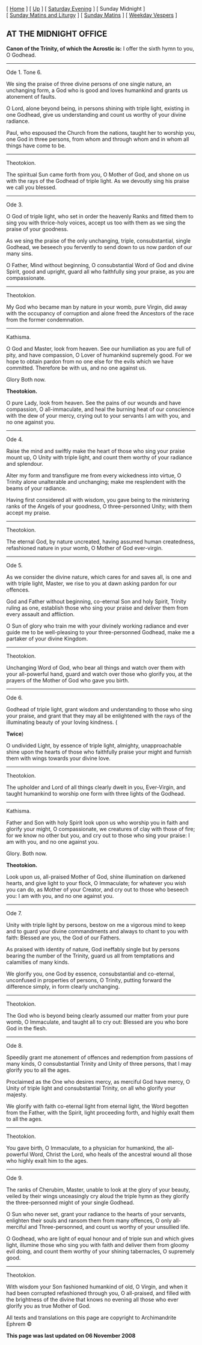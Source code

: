 \[ [Home](index.md) \] \[ [Up](tone6.md) \] \[ [Saturday Evening](sat6e.md) \] \[ Sunday Midnight \] \[ [Sunday Matins and Liturgy](sun6m.md) \] \[ [Sunday Matins](sunday_matins_2.md) \] \[ [Weekday Vespers](weekday_vespers7.md) \]

AT THE MIDNIGHT OFFICE
----------------------

**Canon of the Trinity, of which the Acrostic is:** I offer the sixth hymn to you, O Godhead.

****

Ode 1. Tone 6.

We sing the praise of three divine persons of one single nature, an unchanging form, a God who is good and loves humankind and grants us atonement of faults.

O Lord, alone beyond being, in persons shining with triple light, existing in one Godhead, give us understanding and count us worthy of your divine radiance.

Paul, who espoused the Church from the nations, taught her to worship you, one God in three persons, from whom and through whom and in whom all things have come to be.

****

Theotokion.

The spiritual Sun came forth from you, O Mother of God, and shone on us with the rays of the Godhead of triple light. As we devoutly sing his praise we call you blessed.

****

Ode 3.

O God of triple light, who set in order the heavenly Ranks and fitted them to sing you with thrice-holy voices, accept us too with them as we sing the praise of your goodness.

As we sing the praise of the only unchanging, triple, consubstantial, single Godhead, we beseech you fervently to send down to us now pardon of our many sins.

O Father, Mind without beginning, O consubstantial Word of God and divine Spirit, good and upright, guard all who faithfully sing your praise, as you are compassionate.

****

Theotokion.

My God who became man by nature in your womb, pure Virgin, did away with the occupancy of corruption and alone freed the Ancestors of the race from the former condemnation.

****

Kathisma.

O God and Master, look from heaven. See our humiliation as you are full of pity, and have compassion, O Lover of humankind supremely good. For we hope to obtain pardon from no one else for the evils which we have committed. Therefore be with us, and no one against us.

Glory Both now.

**Theotokion.**

O pure Lady, look from heaven. See the pains of our wounds and have compassion, O all-immaculate, and heal the burning heat of our conscience with the dew of your mercy, crying out to your servants I am with you, and no one against you.

****

Ode 4.

Raise the mind and swiftly make the heart of those who sing your praise mount up, O Unity with triple light, and count them worthy of your radiance and splendour.

Alter my form and transfigure me from every wickedness into virtue, O Trinity alone unalterable and unchanging; make me resplendent with the beams of your radiance.

Having first considered all with wisdom, you gave being to the ministering ranks of the Angels of your goodness, O three-personned Unity; with them accept my praise.

****

Theotokion.

The eternal God, by nature uncreated, having assumed human createdness, refashioned nature in your womb, O Mother of God ever-virgin.

****

Ode 5.

As we consider the divine nature, which cares for and saves all, is one and with triple light, Master, we rise to you at dawn asking pardon for our offences.

God and Father without beginning, co-eternal Son and holy Spirit, Trinity ruling as one, establish those who sing your praise and deliver them from every assault and affliction.

O Sun of glory who train me with your divinely working radiance and ever guide me to be well-pleasing to your three-personned Godhead, make me a partaker of your divine Kingdom.

****

Theotokion.

Unchanging Word of God, who bear all things and watch over them with your all-powerful hand, guard and watch over those who glorify you, at the prayers of the Mother of God who gave you birth.

****

Ode 6.

Godhead of triple light, grant wisdom and understanding to those who sing your praise, and grant that they may all be enlightened with the rays of the illuminating beauty of your loving kindness. (

**Twice**)

O undivided Light, by essence of triple light, almighty, unapproachable shine upon the hearts of those who faithfully praise your might and furnish them with wings towards your divine love.

****

Theotokion.

The upholder and Lord of all things clearly dwelt in you, Ever-Virgin, and taught humankind to worship one form with three lights of the Godhead.

****

Kathisma.

Father and Son with holy Spirit look upon us who worship you in faith and glorify your might, O compassionate, we creatures of clay with those of fire; for we know no other but you, and cry out to those who sing your praise: I am with you, and no one against you.

Glory. Both now.

**Theotokion.**

Look upon us, all-praised Mother of God, shine illumination on darkened hearts, and give light to your flock, O Immaculate; for whatever you wish you can do, as Mother of your Creator, and cry out to those who beseech you: I am with you, and no one against you.

****

Ode 7.

Unity with triple light by persons, bestow on me a vigorous mind to keep and to guard your divine commandments and always to chant to you with faith: Blessed are you, the God of our Fathers.

As praised with identity of nature, God ineffably single but by persons bearing the number of the Trinity, guard us all from temptations and calamities of many kinds.

We glorify you, one God by essence, consubstantial and co-eternal, unconfused in properties of persons, O Trinity, putting forward the difference simply, in form clearly unchanging.

****

Theotokion.

The God who is beyond being clearly assumed our matter from your pure womb, O Immaculate, and taught all to cry out: Blessed are you who bore God in the flesh.

****

Ode 8.

Speedily grant me atonement of offences and redemption from passions of many kinds, O consubstantial Trinity and Unity of three persons, that I may glorify you to all the ages.

Proclaimed as the One who desires mercy, as merciful God have mercy, O Unity of triple light and consubstantial Trinity, on all who glorify your majesty.

We glorify with faith co-eternal light from eternal light, the Word begotten from the Father, with the Spirit, light proceeding forth, and highly exalt them to all the ages.

****

Theotokion.

You gave birth, O Immaculate, to a physician for humankind, the all-powerful Word, Christ the Lord, who heals of the ancestral wound all those who highly exalt him to the ages.

****

Ode 9.

The ranks of Cherubim, Master, unable to look at the glory of your beauty, veiled by their wings unceasingly cry aloud the triple hymn as they glorify the three-personned might of your single Godhead.

O Sun who never set, grant your radiance to the hearts of your servants, enlighten their souls and ransom them from many offences, O only all-merciful and Three-personned, and count us worthy of your unsullied life.

O Godhead, who are light of equal honour and of triple sun and which gives light, illumine those who sing you with faith and deliver them from gloomy evil doing, and count them worthy of your shining tabernacles, O supremely good.

****

Theotokion.

With wisdom your Son fashioned humankind of old, O Virgin, and when it had been corrupted refashioned through you, O all-praised, and filled with the brightness of the divine that knows no evening all those who ever glorify you as true Mother of God.

All texts and translations on this page are copyright to Archimandrite Ephrem ©

**This page was last updated on 06 November 2008**
